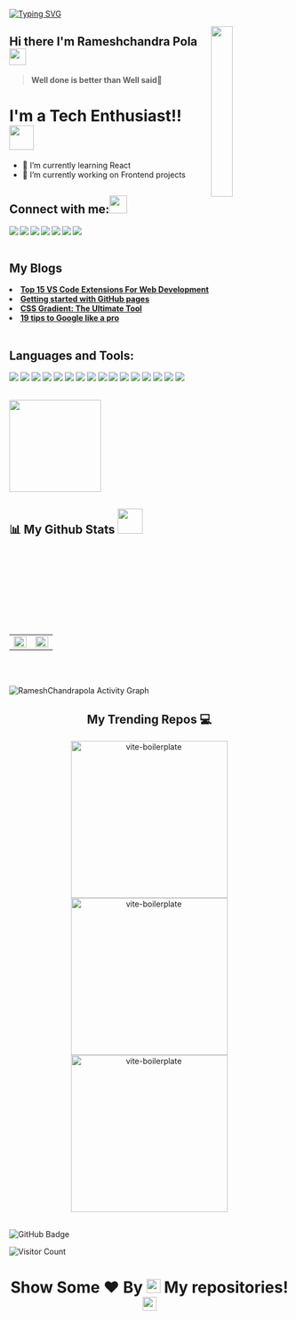 
[![Typing SVG](https://readme-typing-svg.herokuapp.com?color=F77222&size=29&multiline=true&width=700&lines=Welcome+To+Ramesh+Chandra's+GitHub+Profile)](https://git.io/typing-svg)

<a href="#"><img width="28%" height="auto" align="right" src="https://user-images.githubusercontent.com/76244600/130684066-fb0b5e47-6c93-469e-ba45-7cb62833b965.png" /></a>
## Hi there I'm Rameshchandra Pola <img src="https://github.com/TheDudeThatCode/TheDudeThatCode/blob/master/Assets/Mario_Hello_Big.gif" width="30px">
> **Well done is better than Well said**💪

# I'm a Tech Enthusiast!! </b>&nbsp;<img src="https://github.com/TheDudeThatCode/TheDudeThatCode/blob/master/Assets/Designer.gif" width="44px">

- 🌱 I’m currently learning React
- 🔭 I’m currently working on Frontend projects



## Connect with me:<img src="https://github.com/TheDudeThatCode/TheDudeThatCode/blob/master/Assets/Handshake.gif" height="32px">
<a href="https://www.linkedin.com/in/pola-ramesh-chandra-b78347202/" target="blank" >
  <img align="left"  src="https://img.shields.io/badge/LinkedIn-0077B5?style=for-the-badge&logo=linkedin&logoColor=white" />
  </a>
<a href="https://twitter.com/POLARAMESHCHAN2" target="blank" >
    <img align="left" src="https://img.shields.io/badge/Twitter-1DA1F2?style=for-the-badge&logo=twitter&logoColor=white"/>
  </a>
  <a href="https://wa.me/916305148757">
    <img align="left"  src="https://img.shields.io/badge/WhatsApp-25D366?style=for-the-badge&logo=whatsapp&logoColor=white" />
  </a>
  <a href="https://rameshchandra22.hashnode.dev/">
    <img align="left"  src="https://img.shields.io/badge/Hashnode-2962FF?style=for-the-badge&logo=hashnode&logoColor=white" />
  </a>
  <a href="https://www.instagram.com/rameshchandrapola/">
    <img align="left"  src="https://img.shields.io/badge/Instagram-E4405F?style=for-the-badge&logo=instagram&logoColor=white" />
  </a>
  <a href="mailto:pola.rameshchandra22@gmail.com">
    <img align="left"src="https://img.shields.io/badge/Gmail-D14836?style=for-the-badge&logo=gmail&logoColor=white" />
  </a>
  <a href="https://dev.to/rameshchandrapola">
    <img align="left"src="https://img.shields.io/badge/dev.to-0A0A0A?style=for-the-badge&logo=devdotto&logoColor=white" />
  </a>

  <br>
  <br>
  
 ## My Blogs
<oi>
  <li>
<a href="https://rameshchandra22.hashnode.dev/top-15-vs-code-extensions-for-web-development"><strong>Top 15 VS Code Extensions For Web Development</strong></a></li>
  <li>
<a href="https://rameshchandra22.hashnode.dev/getting-started-with-github-pages"><strong>Getting started with GitHub pages</strong></a></li>
  <li>
<a href="https://rameshchandra22.hashnode.dev/css-gradient-the-ultimate-tool"><strong>CSS Gradient: The Ultimate Tool</strong></a></li>
    <li>
<a href="https://rameshchandra22.hashnode.dev/19-tips-to-google-like-a-pro"><strong>19 tips to Google like a pro</strong></a></li>
  </oi>
<br>

 ## Languages and Tools:
 ![](https://img.shields.io/badge/HTML5-E34F26?style=for-the-badge&logo=html5&logoColor=white)
![](https://img.shields.io/badge/JavaScript-F7DF1E?style=for-the-badge&logo=javascript&logoColor=black)
![](https://img.shields.io/badge/json-5E5C5C?style=for-the-badge&logo=json&logoColor=white)
![](https://img.shields.io/badge/CSS3-1572B6?style=for-the-badge&logo=css3&logoColor=white)
![](https://img.shields.io/badge/Markdown-000000?style=for-the-badge&logo=markdown&logoColor=white)
![](https://img.shields.io/badge/Ubuntu-E95420?style=for-the-badge&logo=ubuntu&logoColor=white)
![](https://img.shields.io/badge/C-00599C?style=for-the-badge&logo=c&logoColor=white)
![](https://img.shields.io/badge/C%2B%2B-00599C?style=for-the-badge&logo=c%2B%2B&logoColor=white)
![](https://img.shields.io/badge/Python-FFFFFF?style=for-the-badge&logo=python&logoColor=darkgreen)
![](https://img.shields.io/badge/Heroku-430098?style=for-the-badge&logo=heroku&logoColor=white)
![](https://img.shields.io/badge/GitHub-100000?style=for-the-badge&logo=github&logoColor=white)
![](https://img.shields.io/badge/Git-F05032?style=for-the-badge&logo=git&logoColor=white)
![](https://img.shields.io/badge/Node.js-339933?style=for-the-badge&logo=nodedotjs&logoColor=white)
![](https://img.shields.io/badge/npm-CB3837?style=for-the-badge&logo=npm&logoColor=white)
![](https://img.shields.io/badge/Visual_Studio_Code-0078D4?style=for-the-badge&logo=visual%20studio%20code&logoColor=white)
![](https://img.shields.io/badge/Canva-%2320C4CB.svg?&style=for-the-badge&logo=Canva&logoColor=white)




<br>
 <a > <img src="https://github-readme-stats.vercel.app/api/top-langs/?username=Rameshchandrapola&layout=compact&show_icons=true&bg_color=45,fc00ff,00dbde&title_color=000&text_color=000"  align="center" height="165" /></a>

## 📊 My Github Stats <img src="https://user-images.githubusercontent.com/76244600/130684889-4425a8ef-53ba-48f3-9433-871976fba0e9.gif" width="45px">
  <br/>

<table><td valign="top" width="50%">

<img src="https://github-readme-stats.vercel.app/api?username=Rameshchandrapola&show_icons=true&bg_color=45,fc00ff,00dbde&title_color=fff&text_color=000" align="left" style="width: 100%" />

</td><td valign="top" width="50%">

<img src="https://github-readme-streak-stats.herokuapp.com/?user=Rameshchandrapola&theme=radical&hide_border=true&stroke=0000&background=060A0CD0" align="left" style="width: 100%" />

</td></table>  

<br/>  


<br>
<p>
<a><img alt="RameshChandrapola Activity Graph" src="https://activity-graph.herokuapp.com/graph?username=Rameshchandrapola&bg_color=0D1117&color=D73A7B&line=A8FDF6&point=FFFFFF&hide_border=true" /></a>
</p>



<h2 align="center">My Trending Repos 💻</h2>
 <p align='center'>
  <a href="(https://github.com/Rameshchandrapola/Webdev-Projects"><img width="282" src="https://denvercoder1-github-readme-stats.vercel.app/api/pin/?username=Rameshchandrapola&repo=Webdev-Projects&theme=react&bg_color=1F222E&title_color=8FBCBB&icon_color=F8D866&hide_border=true&show_icons=false" alt="vite-boilerplate"></a>
<a href="(https://github.com/Rameshchandrapola/Team-Dijkstra_Hackx"><img width="282" src="https://denvercoder1-github-readme-stats.vercel.app/api/pin/?username=Rameshchandrapola&repo=Team-Dijkstra_Hackx&theme=react&bg_color=1F222E&title_color=8FBCBB&icon_color=F8D866&hide_border=true&show_icons=false" alt="vite-boilerplate"></a>
<a href="(https://github.com/Rameshchandrapola/Blogs"><img width="282" src="https://denvercoder1-github-readme-stats.vercel.app/api/pin/?username=Rameshchandrapola&repo=Blogs&theme=react&bg_color=1F222E&title_color=8FBCBB&icon_color=F8D866&hide_border=true&show_icons=false" alt="vite-boilerplate"></a>
</p>
<br>
<a><img src="https://img.shields.io/github/followers/Rameshchandrapola?label=Followers&style=social" alt="GitHub Badge"></a>

![Visitor Count](https://komarev.com/ghpvc/?username=Rameshchandrapola&color=orange&style=flat-square)

  ### <h1><p align ="center"> Show Some ❤️ By  <img src="https://media.giphy.com/media/ObNTw8Uzwy6KQ/giphy.gif" width="25px"> My repositories!<img src="https://user-images.githubusercontent.com/76244600/130682427-5b987fe2-9a2e-4e08-9e59-b951a8e58a84.gif" width="25px"></p> </h1>

 

